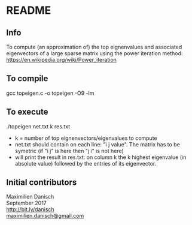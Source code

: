 # README

## Info

To compute (an approximation of) the top eignenvalues and associated eigenvectors of a large sparse matrix using the power iteration method: https://en.wikipedia.org/wiki/Power_iteration


## To compile

gcc topeigen.c -o topeigen -O9 -lm

## To execute

./topeigen net.txt k res.txt
- k = number of top eignenvectors/eigenvalues to compute
- net.txt should contain on each line: "i j value". The matrix has to be symetric (if "i j" is here then "j i" is not here)
- will print the result in res.txt: on column k the k highest eigenvalue (in absolute value) followed by the entries of its eigenvector.


## Initial contributors

Maximilien Danisch  
September 2017  
http://bit.ly/danisch  
maximilien.danisch@gmail.com
